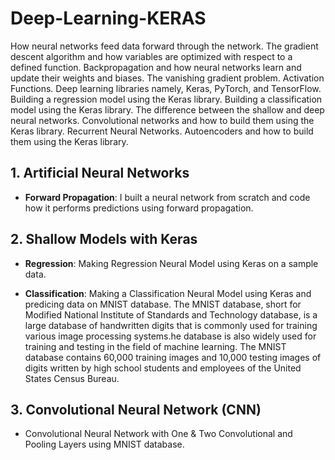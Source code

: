 # Deep-Learning-KERAS
How neural networks feed data forward through the network. The gradient descent algorithm and how variables are optimized with respect to a defined function. Backpropagation and how neural networks learn and update their weights and biases. The vanishing gradient problem. Activation Functions. Deep learning libraries namely, Keras, PyTorch, and TensorFlow. Building a regression model using the Keras library. Building a classification model using the Keras library. The difference between the shallow and deep neural networks. Convolutional networks and how to build them using the Keras library. Recurrent Neural Networks. Autoencoders and how to build them using the Keras library.

## 1. Artificial Neural Networks
- **Forward Propagation**:  I built a neural network from scratch and code how it performs predictions using forward propagation.

## 2. Shallow Models with Keras
- **Regression**: Making Regression Neural Model using Keras on a sample data.

- **Classification**: Making a Classification Neural Model using Keras and predicing data on MNIST database. The MNIST database, short for Modified National Institute of Standards and Technology database, is a large database of handwritten digits that is commonly used for training various image processing systems.he database is also widely used for training and testing in the field of machine learning. The MNIST database contains 60,000 training images and 10,000 testing images of digits written by high school students and employees of the United States Census Bureau.


## 3. Convolutional Neural Network (CNN)
- Convolutional Neural Network with One & Two Convolutional and Pooling Layers using MNIST database.


